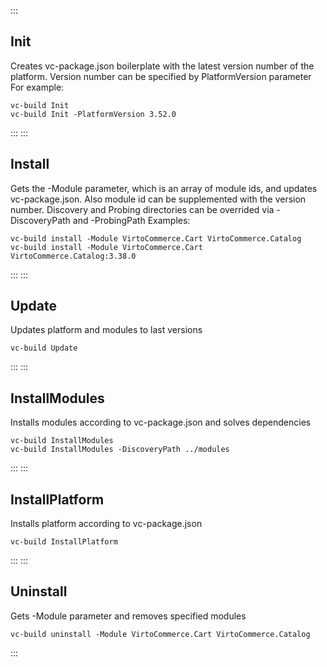 :::
## Init
Creates vc-package.json boilerplate with the latest version number of the platform.
Version number can be specified by PlatformVersion parameter
For example:
```console
vc-build Init
vc-build Init -PlatformVersion 3.52.0
```
:::
:::
## Install
Gets the -Module parameter, which is an array of module ids, and updates vc-package.json.
Also module id can be  supplemented with the version number.
Discovery and Probing directories can be overrided via -DiscoveryPath and -ProbingPath
Examples:
```console
vc-build install -Module VirtoCommerce.Cart VirtoCommerce.Catalog
vc-build install -Module VirtoCommerce.Cart VirtoCommerce.Catalog:3.38.0
```
:::
:::
## Update
Updates platform and modules to last versions
```console
vc-build Update
```
:::
:::
## InstallModules
Installs modules according to vc-package.json and solves dependencies
```console
vc-build InstallModules
vc-build InstallModules -DiscoveryPath ../modules
```
:::
:::
## InstallPlatform
Installs platform according to vc-package.json
```console
vc-build InstallPlatform
```
:::
:::
## Uninstall
Gets -Module parameter and removes specified modules
```console
vc-build uninstall -Module VirtoCommerce.Cart VirtoCommerce.Catalog
```
:::

